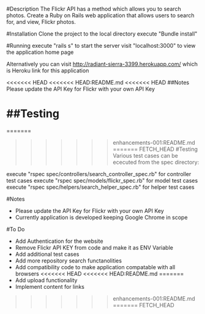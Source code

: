 #Description
The Flickr API has a method which allows you to search photos. Create a
Ruby on Rails web application that allows users to search for, and view,
Flickr photos.

#Installation
Clone the project to the local directory
execute "Bundle install"

#Running
execute "rails s" to start the server
visit "localhost:3000" to view the application home page

Alternatively you can visit http://radiant-sierra-3399.herokuapp.com/ which is Heroku link for this application

<<<<<<< HEAD
<<<<<<< HEAD:README.md
<<<<<<< HEAD
##Notes
Please update the API Key for Flickr with your own API Key

##Testing
=======
=======
>>>>>>> enhancements-001:README.md
=======
>>>>>>> FETCH_HEAD
#Testing
Various test cases can be ececuted from the spec directory:

execute "rspec spec/controllers/search_controller_spec.rb" for controller test cases
execute "rspec spec/models/flickr_spec.rb" for model test cases
execute "rspec spec/helpers/search_helper_spec.rb" for helper test cases

#Notes
- Please update the API Key for Flickr with your own API Key
- Currently application is developed keeping Google Chrome in scope

#To Do
- Add Authentication for the website
- Remove Flickr API KEY from code and make it as ENV Variable
- Add additional test cases
- Add more repository search functanolities
- Add compatibility code to make application compatable with all browsers
<<<<<<< HEAD
<<<<<<< HEAD:README.md
=======
- Add upload functionality
- Implement content for links

>>>>>>> enhancements-001:README.md
=======
>>>>>>> FETCH_HEAD

